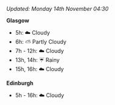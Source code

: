 *Updated: Monday 14th November 04:30*

**Glasgow**

* 5h: :cloud: Cloudy
* 6h: :partly_sunny: Partly Cloudy
* 7h - 12h: :cloud: Cloudy
* 13h, 14h: :umbrella: Rainy
* 15h, 16h: :cloud: Cloudy

**Edinburgh**

* 5h - 16h: :cloud: Cloudy
